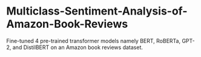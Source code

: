 # Multiclass-Sentiment-Analysis-of-Amazon-Book-Reviews
Fine-tuned 4 pre-trained transformer models namely BERT, RoBERTa, GPT-2, and DistilBERT on an Amazon book reviews dataset.
